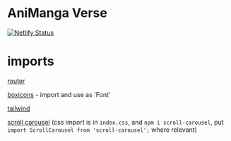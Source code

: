# AniManga Verse




[![Netlify Status](https://api.netlify.com/api/v1/badges/0e02e929-8053-4b1c-bfd4-42b82617cc40/deploy-status)](https://app.netlify.com/sites/randolympics/deploys)




# imports


[router](https://www.npmjs.com/package/react-router-dom)

[boxicons](https://boxicons.com/) - import and use as 'Font'

[tailwind](https://tailwindcss.com/)

[scroll carousel](https://asif-jalil.github.io/scroll-carousel-website/#api) (css import is in `index.css`, and `npm i scroll-carousel`, put `import ScrollCarousel from 'scroll-carousel';` where relevant)
